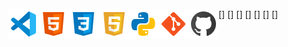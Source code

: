 [<img align="left" alt="Visual Studio Code" width="48px" src="https://github.com/alexv87/alexv87/blob/main/Icons/vscode.png" />]
[<img align="left" alt="HTML5" width="48px" src="https://github.com/alexv87/alexv87/blob/main/Icons/html.png" />]
[<img align="left" alt="CSS3" width="48px" src="https://github.com/alexv87/alexv87/blob/main/Icons/css.png" />]
[<img align="left" alt="JavaScript" width="48px" src="https://github.com/alexv87/alexv87/blob/main/Icons/javascript.png" />]
[<img align="left" alt="python" width="48px" src="https://github.com/alexv87/alexv87/blob/main/Icons/python.png" />]
[<img align="left" alt="Git" width="48px" src="https://github.com/alexv87/alexv87/blob/main/Icons/git.png" />]
[<img align="left" alt="GitHub" width="48px" src="https://github.com/alexv87/alexv87/blob/main/Icons/github.png" />]

